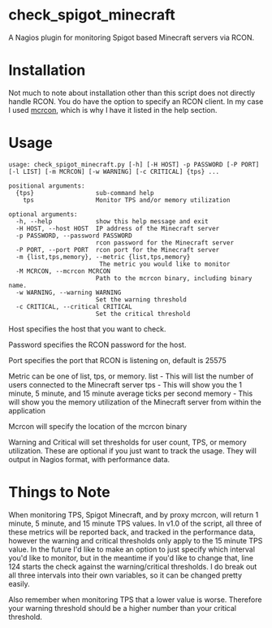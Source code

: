 # check_spigot_minecraft
A Nagios plugin for monitoring Spigot based Minecraft servers via RCON.

# Installation
Not much to note about installation other than this script does not directly handle RCON. You do have the option to specify an RCON client. In my case I used [mcrcon](https://github.com/Tiiffi/mcrcon.git), which is why I have it listed in the help section.

# Usage

```
usage: check_spigot_minecraft.py [-h] [-H HOST] -p PASSWORD [-P PORT] [-l LIST] [-m MCRCON] [-w WARNING] [-c CRITICAL] {tps} ...

positional arguments:
  {tps}                 sub-command help
    tps                 Monitor TPS and/or memory utilization

optional arguments:
  -h, --help            show this help message and exit
  -H HOST, --host HOST  IP address of the Minecraft server
  -p PASSWORD, --password PASSWORD
                        rcon password for the Minecraft server
  -P PORT, --port PORT  rcon port for the Minecraft server
  -m {list,tps,memory}, --metric {list,tps,memory}
                         The metric you would like to monitor
  -M MCRCON, --mcrcon MCRCON
                        Path to the mcrcon binary, including binary name.
  -w WARNING, --warning WARNING
                        Set the warning threshold
  -c CRITICAL, --critical CRITICAL
                        Set the critical threshold
```

Host specifies the host that you want to check.

Password specifies the RCON password for the host.

Port specifies the port that RCON is listening on, default is 25575

Metric can be one of list, tps, or memory.
  list - This will list the number of users connected to the Minecraft server
  tps - This will show you the 1 minute, 5 minute, and 15 minute average ticks per second
  memory - This will show you the memory utilization of the Minecraft server from within the application

Mcrcon will specify the location of the mcrcon binary

Warning and Critical will set thresholds for user count, TPS, or memory utilization. These are optional if you just want to track the usage. They will output in Nagios format, with performance data.

# Things to Note
When monitoring TPS, Spigot Minecraft, and by proxy mcrcon, will return 1 minute, 5 minute, and 15 minute TPS values. In v1.0 of the script, all three of these metrics will be reported back, and tracked in the performance data, however the warning and critical thresholds only apply to the 15 minute TPS value. In the future I'd like to make an option to just specify which interval you'd like to monitor, but in the meantime if you'd like to change that, line 124 starts the check against the warning/critical thresholds. I do break out all three intervals into their own variables, so it can be changed pretty easily.

Also remember when monitoring TPS that a lower value is worse. Therefore your warning threshold should be a higher number than your critical threshold.
